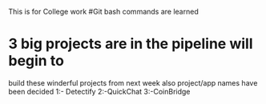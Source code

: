 This is for College work
#Git bash commands are learned
# 3 big projects are in the pipeline will begin to 
build these winderful projects from next week also
project/app names have been decided
1:- Detectify
2:-QuickChat
3:-CoinBridge